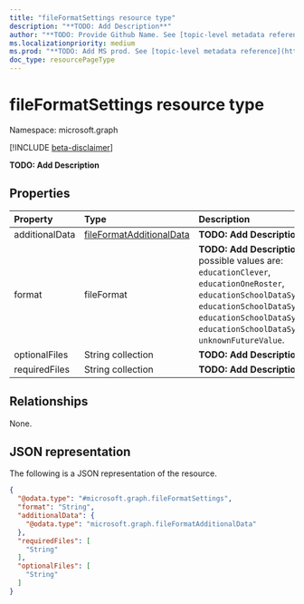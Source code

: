 ```yaml
---
title: "fileFormatSettings resource type"
description: "**TODO: Add Description**"
author: "**TODO: Provide Github Name. See [topic-level metadata reference](https://msgo.azurewebsites.net/add/document/guidelines/metadata.html#topic-level-metadata)**"
ms.localizationpriority: medium
ms.prod: "**TODO: Add MS prod. See [topic-level metadata reference](https://msgo.azurewebsites.net/add/document/guidelines/metadata.html#topic-level-metadata)**"
doc_type: resourcePageType
---
```


# fileFormatSettings resource type

Namespace: microsoft.graph

[!INCLUDE [beta-disclaimer](../../includes/beta-disclaimer.md)]

**TODO: Add Description**

## Properties
|Property|Type|Description|
|:---|:---|:---|
|additionalData|[fileFormatAdditionalData](../resources/fileformatadditionaldata.md)|**TODO: Add Description**|
|format|fileFormat|**TODO: Add Description**. The possible values are: `educationClever`, `educationOneRoster`, `educationSchoolDataSyncV1`, `educationSchoolDataSyncUK`, `educationSchoolDataSyncV2`, `educationSchoolDataSyncV2Rev1`, `unknownFutureValue`.|
|optionalFiles|String collection|**TODO: Add Description**|
|requiredFiles|String collection|**TODO: Add Description**|

## Relationships
None.

## JSON representation
The following is a JSON representation of the resource.
<!-- {
  "blockType": "resource",
  "@odata.type": "microsoft.graph.fileFormatSettings"
}
-->
``` json
{
  "@odata.type": "#microsoft.graph.fileFormatSettings",
  "format": "String",
  "additionalData": {
    "@odata.type": "microsoft.graph.fileFormatAdditionalData"
  },
  "requiredFiles": [
    "String"
  ],
  "optionalFiles": [
    "String"
  ]
}
```

